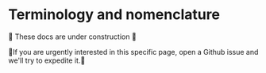 # Terminology and nomenclature

🚧 These docs are under construction 🚧

👷If you are urgently interested in this specific page, open a Github issue and we'll try to expedite it.👷
